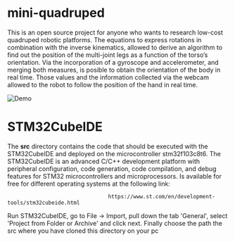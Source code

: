 # mini-quadruped

This is an open source project for anyone who wants to research low-cost quadruped robotic platforms. 
The equations to express rotations in combination with the inverse kinematics, allowed to 
derive an algorithm to find out the position of the multi-joint legs as a function of the torso’s orientation. 
Via the incorporation of a gyroscope and accelerometer, and merging both measures, is posible to obtain the orientation 
of the body in real time. Those values and the information collected via the webcam allowed to the robot to 
follow the position of the hand in real time.

   ![Demo](https://media.giphy.com/media/i7qEreajtPtJEAiz5Z/giphy-downsized-large.gif)

# STM32CubeIDE

The **src** directory contains the code that should be executed with the STM32CubeIDE and deployed on the microcontroller stm32f103c8t6. 
The STM32CubeIDE is an advanced C/C++ development platform with peripheral configuration, code generation, code compilation, and debug features for STM32 microcontrollers and microprocessors. Is available for free for different operating systems at the following link: 

                                    https://www.st.com/en/development-tools/stm32cubeide.html  

Run STM32CubeIDE, go to File -> Import, pull down the tab 'General', select 'Project from Folder or Archive' and click next. 
Finally choose the path the src where you have cloned this directory on your pc

